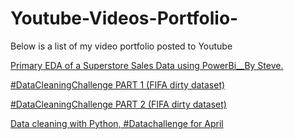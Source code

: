 # Youtube-Videos-Portfolio-
Below is a list of my video portfolio posted to Youtube

[Primary EDA of a Superstore Sales Data using PowerBi__By Steve.](https://www.youtube.com/watch?v=q5LuF44FxlY)

[#DataCleaningChallenge PART 1 (FIFA dirty dataset)](https://www.youtube.com/watch?v=ylYh9MX9zaY)

[#DataCleaningChallenge PART 2 (FIFA dirty dataset)](https://www.youtube.com/watch?v=bfLwwNuURWg)


[Data cleaning with Python, #Datachallenge for April](https://www.youtube.com/watch?v=wPNaK4fX1m8)
